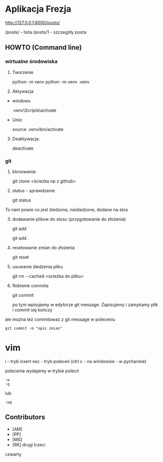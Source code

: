 # Aplikacja Frezja

http://127.0.0.1:8000/posts/

/posts/  - lista
/posts/1 - szczegóły posta

## HOWTO (Command line)

### wirtualne środowiska

1. Tworzenie

    python -m venv <nazwategosrodowiska>
    python -m venv .venv

2. Aktywacja

* windows

    .venv\Scripts\activate

* Unix:

    source .venv/bin/activate

3. Deaktywacja:

    deactivate


### git

1. klonowanie:

    git clone <ściezka np z github>

2. status - sprawdzenie

    git status

To nam powie co jest śledzone, nieśledzone, dodane na stos

3. dodawanie plikow do stosu (przygotowanie do złożenia)

    git add <nazwa pliku>
    
    git add .

4. resetowanie zmian do złożenia

    git reset

5. usuwanie śledzenia pliku

    git rm --cached <scieżka do pliku>

6. Robienie commita

    git commit

    po tym wpisujemy w edytorze git message. Zapisujemy i zamykamy plik i commit się kończy

ale można też commitować z git message w poleceniu 

    git commit -m "opis zmian"


# vim

i - tryb insert
esc - tryb poleceń  (ctrl c - na windowsie - w pycharmie) 

polecenia wydajemy w trybie polecń


    :w
    :q

lub

    :wq











## Contributors
- [AM]
- [PP]
- [MS]
- [RK]
drugi
trzeci

czwarty


